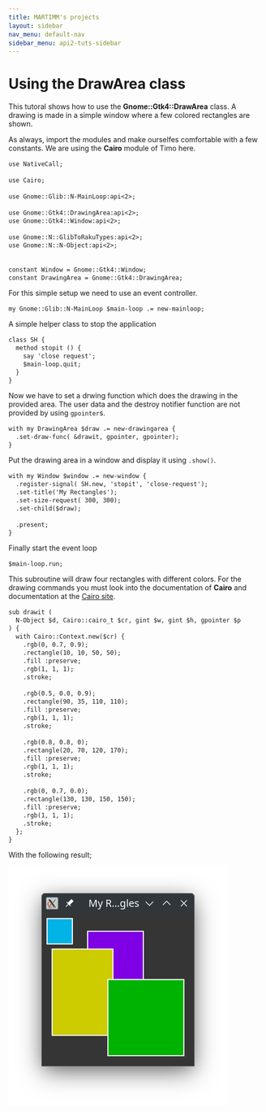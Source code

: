 ```yaml
---
title: MARTIMM's projects
layout: sidebar
nav_menu: default-nav
sidebar_menu: api2-tuts-sidebar
---
```


# Using the DrawArea class

This tutoral shows how to use the **Gnome::Gtk4::DrawArea** class. A drawing is made in a simple window where a few colored rectangles are shown.

As always, import the modules and make ourselfes comfortable with a few constants. We are using the **Cairo** module of Timo here.
```
use NativeCall;

use Cairo;

use Gnome::Glib::N-MainLoop:api<2>;

use Gnome::Gtk4::DrawingArea:api<2>;
use Gnome::Gtk4::Window:api<2>;

use Gnome::N::GlibToRakuTypes:api<2>;
use Gnome::N::N-Object:api<2>;


constant Window = Gnome::Gtk4::Window;
constant DrawingArea = Gnome::Gtk4::DrawingArea;
```

For this simple setup we need to use an event controller.
```
my Gnome::Glib::N-MainLoop $main-loop .= new-mainloop;
```

A simple helper class to stop the application
```
class SH {
  method stopit () {
    say 'close request';
    $main-loop.quit;
  }
}
```

Now we have to set a drwing function which does the drawing in the provided area. The user data and the destroy notifier function are not provided by using `gpointer`s.
```
with my DrawingArea $draw .= new-drawingarea {
  .set-draw-func( &drawit, gpointer, gpointer);
}
```

Put the drawing area in a window and display it using `.show()`.
```
with my Window $window .= new-window {
  .register-signal( SH.new, 'stopit', 'close-request');
  .set-title('My Rectangles');
  .set-size-request( 300, 300);
  .set-child($draw);

  .present;
}
```

Finally start the event loop
```
$main-loop.run;
```

This subroutine will draw four rectangles with different colors. For the drawing commands you must look into the documentation of **Cairo** and documentation at the [Cairo site](https://www.cairographics.org/manual/).
```
sub drawit (
  N-Object $d, Cairo::cairo_t $cr, gint $w, gint $h, gpointer $p
) {
  with Cairo::Context.new($cr) {
    .rgb(0, 0.7, 0.9);
    .rectangle(10, 10, 50, 50);
    .fill :preserve;
    .rgb(1, 1, 1);
    .stroke;

    .rgb(0.5, 0.0, 0.9);
    .rectangle(90, 35, 110, 110);
    .fill :preserve;
    .rgb(1, 1, 1);
    .stroke;

    .rgb(0.8, 0.8, 0);
    .rectangle(20, 70, 120, 170);
    .fill :preserve;
    .rgb(1, 1, 1);
    .stroke;

    .rgb(0, 0.7, 0.0);
    .rectangle(130, 130, 150, 150);
    .fill :preserve;
    .rgb(1, 1, 1);
    .stroke;
  };
}
```

With the following result;

![drawing](asset_files/images/drawing-area1.png)